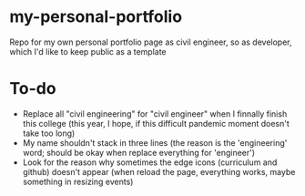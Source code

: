 # my-personal-portfolio
Repo for my own personal portfolio page as civil engineer, so as developer, which I'd like to keep public as a template

# To-do
- Replace all "civil engineering" for "civil engineer" when I finnally finish this college (this year, I hope, if this difficult pandemic moment doesn't take too long)
- My name shouldn't stack in three lines (the reason is the 'engineering' word; should be okay when replace everything for 'engineer')
- Look for the reason why sometimes the edge icons (curriculum and github) doesn't appear (when reload the page, everything works, maybe something in resizing events)